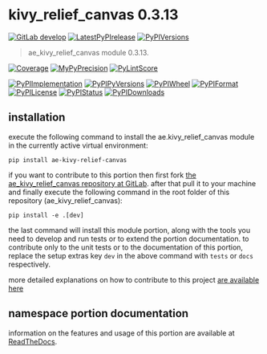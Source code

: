 <!-- THIS FILE IS EXCLUSIVELY MAINTAINED by the project ae.ae V0.3.95 -->
<!-- THIS FILE IS EXCLUSIVELY MAINTAINED by the project aedev.tpl_namespace_root V0.3.14 -->
# kivy_relief_canvas 0.3.13

[![GitLab develop](https://img.shields.io/gitlab/pipeline/ae-group/ae_kivy_relief_canvas/develop?logo=python)](
    https://gitlab.com/ae-group/ae_kivy_relief_canvas)
[![LatestPyPIrelease](
    https://img.shields.io/gitlab/pipeline/ae-group/ae_kivy_relief_canvas/release0.3.12?logo=python)](
    https://gitlab.com/ae-group/ae_kivy_relief_canvas/-/tree/release0.3.12)
[![PyPIVersions](https://img.shields.io/pypi/v/ae_kivy_relief_canvas)](
    https://pypi.org/project/ae-kivy-relief-canvas/#history)

>ae_kivy_relief_canvas module 0.3.13.

[![Coverage](https://ae-group.gitlab.io/ae_kivy_relief_canvas/coverage.svg)](
    https://ae-group.gitlab.io/ae_kivy_relief_canvas/coverage/index.html)
[![MyPyPrecision](https://ae-group.gitlab.io/ae_kivy_relief_canvas/mypy.svg)](
    https://ae-group.gitlab.io/ae_kivy_relief_canvas/lineprecision.txt)
[![PyLintScore](https://ae-group.gitlab.io/ae_kivy_relief_canvas/pylint.svg)](
    https://ae-group.gitlab.io/ae_kivy_relief_canvas/pylint.log)

[![PyPIImplementation](https://img.shields.io/pypi/implementation/ae_kivy_relief_canvas)](
    https://gitlab.com/ae-group/ae_kivy_relief_canvas/)
[![PyPIPyVersions](https://img.shields.io/pypi/pyversions/ae_kivy_relief_canvas)](
    https://gitlab.com/ae-group/ae_kivy_relief_canvas/)
[![PyPIWheel](https://img.shields.io/pypi/wheel/ae_kivy_relief_canvas)](
    https://gitlab.com/ae-group/ae_kivy_relief_canvas/)
[![PyPIFormat](https://img.shields.io/pypi/format/ae_kivy_relief_canvas)](
    https://pypi.org/project/ae-kivy-relief-canvas/)
[![PyPILicense](https://img.shields.io/pypi/l/ae_kivy_relief_canvas)](
    https://gitlab.com/ae-group/ae_kivy_relief_canvas/-/blob/develop/LICENSE.md)
[![PyPIStatus](https://img.shields.io/pypi/status/ae_kivy_relief_canvas)](
    https://libraries.io/pypi/ae-kivy-relief-canvas)
[![PyPIDownloads](https://img.shields.io/pypi/dm/ae_kivy_relief_canvas)](
    https://pypi.org/project/ae-kivy-relief-canvas/#files)


## installation


execute the following command to install the
ae.kivy_relief_canvas module
in the currently active virtual environment:
 
```shell script
pip install ae-kivy-relief-canvas
```

if you want to contribute to this portion then first fork
[the ae_kivy_relief_canvas repository at GitLab](
https://gitlab.com/ae-group/ae_kivy_relief_canvas "ae.kivy_relief_canvas code repository").
after that pull it to your machine and finally execute the
following command in the root folder of this repository
(ae_kivy_relief_canvas):

```shell script
pip install -e .[dev]
```

the last command will install this module portion, along with the tools you need
to develop and run tests or to extend the portion documentation. to contribute only to the unit tests or to the
documentation of this portion, replace the setup extras key `dev` in the above command with `tests` or `docs`
respectively.

more detailed explanations on how to contribute to this project
[are available here](
https://gitlab.com/ae-group/ae_kivy_relief_canvas/-/blob/develop/CONTRIBUTING.rst)


## namespace portion documentation

information on the features and usage of this portion are available at
[ReadTheDocs](
https://ae.readthedocs.io/en/latest/_autosummary/ae.kivy_relief_canvas.html
"ae_kivy_relief_canvas documentation").
